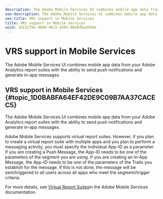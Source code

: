 ```yaml
---
description: The Adobe Mobile Services UI combines mobile app data from your Adobe Analytics report suites with the ability to send push notifications and generate in-app messages.
seo-description: The Adobe Mobile Services UI combines mobile app data from your Adobe Analytics report suites with the ability to send push notifications and generate in-app messages.
seo-title: VRS support in Mobile Services
title: VRS support in Mobile Services
uuid: 1b11279e-d0d8-48c5-a5b5-8020d5ed39da
---
```


# VRS support in Mobile Services

The Adobe Mobile Services UI combines mobile app data from your Adobe Analytics report suites with the ability to send push notifications and generate in-app messages.

## VRS support in Mobile Services {#topic_1D0BABFA64EF42DE9C09B7AA37CACEC5}

The Adobe Mobile Services UI combines mobile app data from your Adobe Analytics report suites with the ability to send push notifications and generate in-app messages.

Adobe Mobile Services supports virtual report suites. However, if you plan to create a virtual report suite with multiple apps and you plan to perform a messaging activity, you must specify the individual App-ID as a parameter. If you are creating a Push Message, the App-ID needs to be one of the parameters of the segment you are using. If you are creating an In-App Message, the App-ID needs to be one of the parameters of the Traits you establish for the message. If this is not done, the message will be sent/triggered to all users across all apps who meet the segment/trigger criteria.

For more details, see [Virtual Report Suites](https://marketing.adobe.com/resources/help/en_US/mobile/c_mob_vrs.html)in the Adobe Mobile Services documentation.
